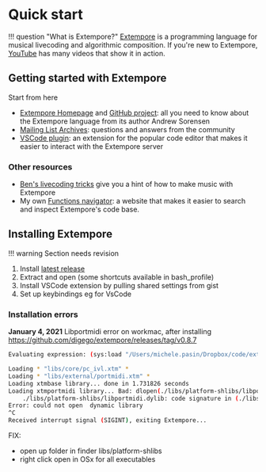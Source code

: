 # Quick start

!!! question "What is Extempore?"
    [Extempore](https://extemporelang.github.io/) is a programming language for musical livecoding and algorithmic composition. If you're new to Extempore, [YouTube](https://www.youtube.com/results?search_query=extempore+livecoding) has many videos that show it in action.

## Getting started with Extempore

Start from here

- [Extempore Homepage](https://extemporelang.github.io/) and [GitHub project](https://github.com/digego/extempore): all you need to know about the Extempore language from its author Andrew Sorensen
- [Mailing List Archives](https://groups.google.com/g/extemporelang): questions and answers from the community
- [VSCode plugin](https://github.com/extemporelang/vscode-extempore): an extension for the popular code editor that makes it easier to interact with the Extempore server

### Other resources

- [Ben's livecoding tricks](https://benswift.me/blog/2021/04/23/a-short-list-of-extempore-livecoding-tricks/) give you a hint of how to make music with Extempore
- My own [Functions navigator](https://extempore.michelepasin.org/): a website that makes it easier to search and inspect Extempore's code base.

## Installing Extempore

!!! warning
    Section needs revision

1. Install [latest release](https://github.com/digego/extempore/releases)
2. Extract and open (some shortcuts available in bash_profile)
3. Install VSCode extension by pulling shared settings from gist
4. Set up keybindings eg for VsCode


### Installation errors


**January 4, 2021** Libportmidi error on workmac, after installing <https://github.com/digego/extempore/releases/tag/v0.8.7> 

```bash
Evaluating expression: (sys:load "/Users/michele.pasin/Dropbox/code/extempore/xtm-hacking/init-extempore/LOAD_ALL.xtm")

Loading * "libs/core/pc_ivl.xtm" *
Loading * "libs/external/portmidi.xtm" *
Loading xtmbase library... done in 1.731826 seconds
Loading xtmportmidi library... Bad: dlopen(./libs/platform-shlibs/libportmidi.dylib, 9): no suitable image found.  Did find:
	./libs/platform-shlibs/libportmidi.dylib: code signature in (./libs/platform-shlibs/libportmidi.dylib) not valid for use in process using Library Validation: library load disallowed by system policy
Error: could not open  dynamic library
^C
Received interrupt signal (SIGINT), exiting Extempore...
```

FIX:  

- open up folder in finder libs/platform-shlibs
- right click open in OSx for all executables  

